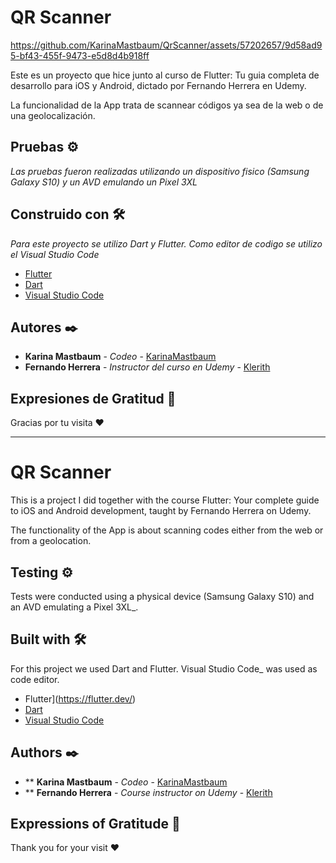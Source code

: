 # QR Scanner


https://github.com/KarinaMastbaum/QrScanner/assets/57202657/9d58ad95-bf43-455f-9473-e5d8d4b918ff


Este es un proyecto que hice junto al curso de Flutter: Tu guia completa de desarrollo para iOS y Android, dictado por Fernando Herrera en Udemy.

La funcionalidad de la App trata de scannear códigos ya sea de la web o de una geolocalización.

## Pruebas ⚙️

_Las pruebas fueron realizadas utilizando un dispositivo fisico (Samsung Galaxy S10) y un AVD emulando un Pixel 3XL_

## Construido con 🛠️

_Para este proyecto se utilizo Dart y Flutter. Como editor de codigo se utilizo el Visual Studio Code_

* [Flutter](https://flutter.dev/)
* [Dart](https://dart.dev/)
* [Visual Studio Code](https://code.visualstudio.com/)

## Autores ✒️

* **Karina Mastbaum** - *Codeo* - [KarinaMastbaum](https://github.com/KarinaMastbaum)
* **Fernando Herrera** - *Instructor del curso en Udemy* - [Klerith](https://github.com/Klerith)

## Expresiones de Gratitud 🎁



Gracias por tu visita ❤️


---

# QR Scanner

This is a project I did together with the course Flutter: Your complete guide to iOS and Android development, taught by Fernando Herrera on Udemy.

The functionality of the App is about scanning codes either from the web or from a geolocation.

## Testing ⚙️

Tests were conducted using a physical device (Samsung Galaxy S10) and an AVD emulating a Pixel 3XL_.

## Built with 🛠️

For this project we used Dart and Flutter. Visual Studio Code_ was used as code editor.

* Flutter](https://flutter.dev/)
* [Dart](https://dart.dev/)
* [Visual Studio Code](https://code.visualstudio.com/)

## Authors ✒️

* ** **Karina Mastbaum** - *Codeo* - [KarinaMastbaum](https://github.com/KarinaMastbaum)
* ** **Fernando Herrera** - *Course instructor on Udemy* - [Klerith](https://github.com/Klerith)

## Expressions of Gratitude 🎁



Thank you for your visit ❤️
